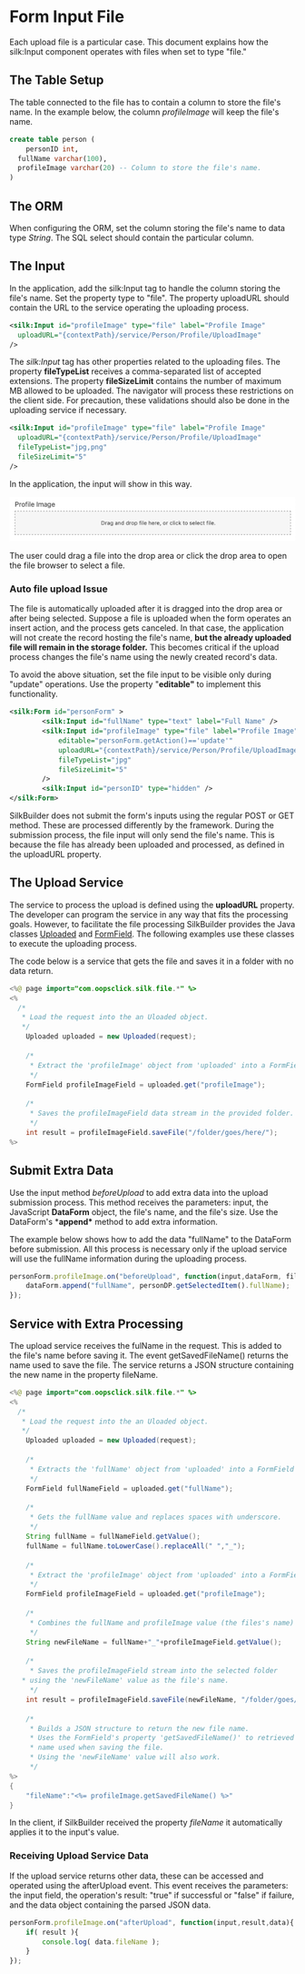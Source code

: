 # Form Input File

Each upload file is a particular case. This document explains how the silk:Input component operates with files when set to type "file."

## The Table Setup

The table connected to the file has to contain a column to store the file's name. In the example below, the column *profileImage* will keep the file's name.

```sql
create table person (
	personID int,
  fullName varchar(100),
  profileImage varchar(20) -- Column to store the file's name.
)
```

## The ORM

When configuring the ORM, set the column storing the file's name to data type *String*. The SQL select should contain the particular column.

## The Input

In the application, add the silk:Input tag to handle the column storing the file's name. Set the property type to "file". The property uploadURL should contain the URL to the service operating the uploading process.

```xml
<silk:Input id="profileImage" type="file" label="Profile Image"
  uploadURL="{contextPath}/service/Person/Profile/UploadImage"
/>
```

The *silk:Input* tag has other properties related to the uploading files. The property **fileTypeList** receives a comma-separated list of accepted extensions. The property **fileSizeLimit** contains the number of maximum MB allowed to be uploaded. The navigator will process these restrictions on the client side. For precaution, these validations should also be done in the uploading service if necessary.

```xml
<silk:Input id="profileImage" type="file" label="Profile Image"
  uploadURL="{contextPath}/service/Person/Profile/UploadImage"
  fileTypeList="jpg,png"
  fileSizeLimit="5"
/>
```

In the application, the input will show in this way.

![Form Input File](../.gitbook/assets/form_file_empty.png)

The user could drag a file into the drop area or click the drop area to open the file browser to select a file.

### Auto file upload Issue

The file is automatically uploaded after it is dragged into the drop area or after being selected. Suppose a file is uploaded when the form operates an insert action, and the process gets canceled. In that case, the application will not create the record hosting the file's name, **but the already uploaded file will remain in the storage folder.** This becomes critical if the upload process changes the file's name using the newly created record's data. 

To avoid the above situation, set the file input to be visible only during "update" operations. Use the property "**editable"** to implement this functionality.

```xml
<silk:Form id="personForm" >
		<silk:Input id="fullName" type="text" label="Full Name" />
		<silk:Input id="profileImage" type="file" label="Profile Image"
			editable="personForm.getAction()=='update'"
			uploadURL="{contextPath}/service/Person/Profile/UploadImage"
			fileTypeList="jpg"
			fileSizeLimit="5"
		/>
		<silk:Input id="personID" type="hidden" />
</silk:Form>
```

SilkBuilder does not submit the form's inputs using the regular POST or GET method. These are processed differently by the framework. During the submission process, the file input will only send the file's name. This is because the file has already been uploaded and processed, as defined in the uploadURL property.

## The Upload Service

The service to process the upload is defined using the **uploadURL** property. The developer can program the service in any way that fits the processing goals. However, to facilitate the file processing SilkBuilder provides the Java classes [Uploaded](https://javadoc.silkbuilder.com/com/oopsclick/silk/file/Uploaded.html) and [FormField](https://javadoc.silkbuilder.com/com/oopsclick/silk/file/FormField.html). The following examples use these classes to execute the uploading process. 

The code below is a service that gets the file and saves it in a folder with no data return.

```java
<%@ page import="com.oopsclick.silk.file.*" %>
<%
  /*
   * Load the request into the an Uloaded object.
   */
	Uploaded uploaded = new Uploaded(request);

	/*
	 * Extract the 'profileImage' object from 'uploaded' into a FormField object.
	 */
	FormField profileImageField = uploaded.get("profileImage");

	/*
	 * Saves the profileImageField data stream in the provided folder.
	 */
	int result = profileImageField.saveFile("/folder/goes/here/");
%>
```

## Submit Extra Data

Use the input method *beforeUpload* to add extra data into the upload submission process. This method receives the parameters: input, the JavaScript **DataForm** object, the file's name, and the file's size. Use the DataForm's ***append\*** method to add extra information.

The example below shows how to add the data "fullName" to the DataForm before submission. All this process is necessary only if the upload service will use the fullName information during the uploading process.

```javascript
personForm.profileImage.on("beforeUpload", function(input,dataForm, fileName, fileSize){
	dataForm.append("fullName", personDP.getSelectedItem().fullName);
});
```
## Service with Extra Processing

The upload service receives the fulName in the request. This is added to the file's name before saving it. The event getSavedFileName() returns the name used to save the file. The service returns a JSON structure containing the new name in the property fileName.

```java
<%@ page import="com.oopsclick.silk.file.*" %>
<%
  /*
   * Load the request into the an Uloaded object.
   */
	Uploaded uploaded = new Uploaded(request);

	/*
	 * Extracts the 'fullName' object from 'uploaded' into a FormField object.
	 */
	FormField fullNameField = uploaded.get("fullName");

	/*
	 * Gets the fullName value and replaces spaces with underscore.
	 */
	String fullName = fullNameField.getValue();
	fullName = fullName.toLowerCase().replaceAll(" ","_");

	/*
	 * Extract the 'profileImage' object from 'uploaded' into a FormField object.
	 */
	FormField profileImageField = uploaded.get("profileImage");

	/*
	 * Combines the fullName and profileImage value (the files's name) into 
	 */
	String newFileName = fullName+"_"+profileImageField.getValue();

	/*
	 * Saves the profileImageField stream into the selected folder
   * using the 'newFileName' value as the file's name.
	 */
	int result = profileImageField.saveFile(newFileName, "/folder/goes/here/");

	/*
	 * Builds a JSON structure to return the new file name.
	 * Uses the FormField's property 'getSavedFileName()' to retrieved the
	 * name used when saving the file.
	 * Using the 'newFileName' value will also work.
	 */
%>
{
	"fileName":"<%= profileImage.getSavedFileName() %>"
}
```

In the client, if SilkBuilder received the property *fileName* it automatically applies it to the input's value.

### Receiving Upload Service Data

If the upload service returns other data, these can be accessed and operated using the afterUpload event. This event receives the parameters: the input field, the operation's result: "true" if successful or "false" if failure, and the data object containing the parsed JSON data. 

```javascript
personForm.profileImage.on("afterUpload", function(input,result,data){
	if( result ){
		console.log( data.fileName );
	}
});
```

